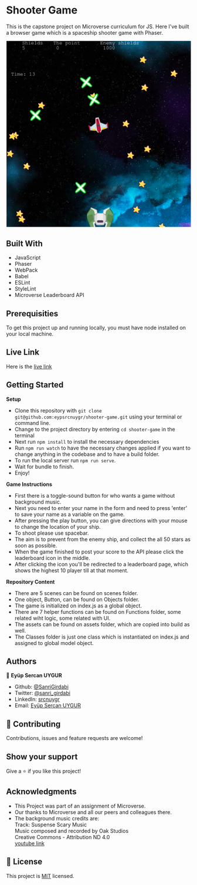 # Shooter Game

This is the capstone project on Microverse curriculum for JS. Here I've built a browser game which is a spaceship shooter game with Phaser. 

![screenshot](./assets/Screenshot1.png)<br>

## Built With

- JavaScript
- Phaser
- WebPack
- Babel
- ESLint
- StyleLint
- Microverse Leaderboard API

## Prerequisities

To get this project up and running locally, you must have node installed on your local machine.

## Live Link

Here is the [live link](https://sharp-lamport-8a5538.netlify.app/)

## Getting Started

**Setup**

- Clone this repository with ```git clone git@github.com:eypsrcnuygr/shooter-game.git``` using your terminal or command line.<br>
- Change to the project directory by entering ```cd shooter-game``` in the terminal<br>
- Next run ```npm install``` to install the necessary dependencies<br>
- Run ```npm run watch``` to have the necessary changes applied if you want to change anything in the codebase and to have a build folder.<br>
- To run the local server run ```npm run serve```.<br>
- Wait for bundle to finish.<br>
- Enjoy!<br>

**Game Instructions**

- First there is a toggle-sound button for who wants a game without background music.<br>
- Next you need to enter your name in the form and need to press 'enter' to save your name as a variable on the game.<br>
- After pressing the play button, you can give directions with your mouse to change the location of your ship.<br>
- To shoot please use spacebar.<br>
- The aim is to prevent from the enemy ship, and collect the all 50 stars as soon as possible.<br>
- When the game finished to post your score to the API please click the leaderboard icon in the middle.<br>
- After clicking the icon you'll be redirected to a leaderboard page, which shows the highest 10 player till at that moment.<br>

**Repository Content**

- There are 5 scenes can be found on scenes folder.
- One object, Button, can be found on Objects folder.
- The game is initialized on index.js as a global object.
- There are 7 helper functions can be found on Functions folder, some related wiht logic, some related with UI.
- The assets can be found on assets folder, which are copied into build as well.
- The Classes folder is just one class which is instantiated on index.js and assigned to global model object.

## Authors

👤 **Eyüp Sercan UYGUR**

- Github: [@SanriGirdabi](https://github.com/SanriGirdabi)
- Twitter: [@sanri_girdabi](https://twitter.com/sanri_girdabi)
- LinkedIn: [srcnuygr](https://www.linkedin.com/in/srcnuygr/)
- Email: [Eyüp Sercan UYGUR](sercanuygur@gmail.com)


## 🤝 Contributing

Contributions, issues and feature requests are welcome!

## Show your support

Give a ⭐️ if you like this project!

## Acknowledgments

-   This Project was part of an assignment of Microverse.
-   Our thanks to Microverse and all our peers and colleagues there.
-   The background music credits are:<br> 
Track: Suspense Scary Music<br>
Music composed and recorded by Oak Studios<br>
Creative Commons - Attribution ND 4.0<br>
[youtube link](https://youtu.be/tJkQs5xEhPU)<br>

## 📝 License

This project is [MIT](https://github.com/git/git-scm.com/blob/master/MIT-LICENSE.txt) licensed.
